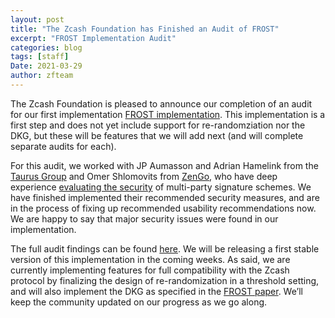 ```yaml
---
layout: post
title: "The Zcash Foundation has Finished an Audit of FROST"
excerpt: "FROST Implementation Audit"
categories: blog
tags: [staff]
Date: 2021-03-29
author: zfteam
---
```


The Zcash Foundation is pleased to announce our completion of an audit for our first implementation [FROST implementation](https://github.com/ZcashFoundation/redjubjub/blob/main/src/frost.rs). This implementation is a first step and does not yet include support for re-randomziation nor the DKG, but these will be features that we will add next (and will complete separate audits for each).

For this audit, we worked with JP Aumasson and Adrian Hamelink from the [Taurus Group](https://www.taurushq.com) and Omer Shlomovits from [ZenGo](https://www.zengo.com/), who have deep experience [evaluating the security](https://eprint.iacr.org/2020/1052) of multi-party signature schemes. We have finished implemented their recommended security measures, and are in the process of fixing
 up recommended usability recommendations now. We are happy to say that major security issues were found in our implementation.

The full audit findings can be found [here](). We will be releasing a first stable version of this implementation in the coming weeks. As said, we are currently implementing features for full compatibility with the Zcash protocol by finalizing the design of re-randomization in a threshold setting, and will also implement the DKG as specified in the [FROST paper](https://eprint.iacr.org/2020/852). We’ll keep the community updated on our progress as we go along.

